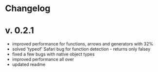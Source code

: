 # Changelog

# v. 0.2.1

- improved performance for functions, arrows and generators with 32%
- solved 'typeof' Safari bug for function detection - returns only falsey
- fixed a few bugs with native object types
- improved performance all over
- updated readme
